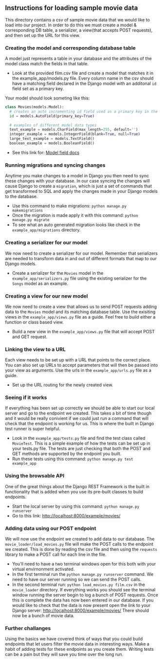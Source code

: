 ## Instructions for loading sample movie data 
This directory contains a csv of sample movie data that we would like to load into our project. In order to do this we must create a model & corresponding DB table, a serializer, a view(that accepts POST requests), and then set up the URL for this view. 

### Creating the model and corresponding database table
A model just represents a table in your database and the attributes of the model class match the fields in that table. 
- Look at the provided film.csv file and create a model that matches it in the example_app/models.py file. Every column name in the csv should have a matching field declared in the Django model with an additonal ```id``` field set as a primary key. 

Your model should look someting like this:
```Python
class Movies(models.Model):
  # creates an auto incrementing id field used as a primary key in the table 
  id = models.AutoField(primary_key=True)
  
  # examples of different model data types
  text_example = models.CharField(max_length=255, default='')
  integer_example = models.IntegerField(blank=True, null=True)
  large_text_example = models.TextField()
  boolean_example = models.BooleanField()
```
- See this link for: [Model field docs](https://docs.djangoproject.com/en/1.10/ref/models/fields/)

### Running migrations and syncing changes
Anytime you make changes to a model in Django you then need to sync these changes with your database. In our case syncing the changes will cause Django to create a ```migration```, which is just a set of commands that get transformed to SQL and apply the changes made in your Django models to the database. 

- Use this command to make migrations: ```python manage.py makemigrations```
- Once the migration is made apply it with this command: ```python manage.py migrate```
- To see what an auto generated migration looks like check in the ```example_app/migrations``` directory.

### Creating a serializer for our model
We now need to create a serializer for our model. Remember that serializers are needed to transform data in and out of different formats that map to our Django models.

- Create a serializer for the ```Movies``` model in the ```example_app/serializers.py``` file using the existing serializer for the ```Songs``` model as an example. 

### Creating a view for our new model
We now need to create a view that allows us to send POST requests adding data to the ```Movies``` model and its matching database table. Use the exisiting views in the ```example_app/views.py``` file as a guide. Feel free to build either a function or class based view. 
- Build a new view in the ```example_app/views.py``` file that will accept POST and GET request. 

### Linking the view to a URL 
Each view needs to be set up with a URL that points to the correct place. You can also set up URLs to accept parameters that will then be passed into your view as arguments. Use the urls in the ```example_app/urls.py``` file as a guide. 
- Set up the URL routing for the newly created view. 

### Seeing if it works 
If everything has been set up correctly we should be able to start our local server and go to the endpoint we created. This takes a bit of time though and it would be really conivient if we could just run a command that will check that the endpoint is working for us. This is where the built in Django test runner is super helpful. 
- Look in the ```example_app/tests.py``` file and find the test class called ```MovieTest```. This is a simple example of how the tests can be set up in your tests.py file. The tests are just checking that both the POST and GET methods are supported by the endpoint you built. 
- Run these tests using this command: ```python manage.py test example_app``` 

### Using the browsable API
One of the great things about the Django REST Framework is the built in functionality that is added when you use its pre-built classes to build endpoints.
- Start the local server by using this command: ```python manage.py runserver```
- Go to this link: [http://localhost:8000/example/movies/](http://localhost:8000/example/movies/)

### Adding data using our POST endpoint
We will now use the endpoint we created to add data to our database. The ```movie_loader/load_movies.py``` file will make the POST calls to the endpoint we created. This is done by reading the csv file and then using the ```requests``` library to make a POST call for each line in the file. 
- You'll need to have a two terminal windows open for this both with your virtual envirnonment activated. 
- In the first terminal run the ```python manage.py runserver``` command. We need to have our server running so we can send the POST calls. 
- In the second terminal run: ```python load_movies.py film.csv``` in the ```movie_loader``` directory.
If everything works you should see the terminal window running the server begin to log a bunch of POST requests. Once this is complete the data has now been entered in our database. If you would like to check that the data is now present open the link to your Django server: [http://localhost:8000/example/movies/](http://localhost:8000/example/movies/) There should now be a bunch of movie data. 

### Further challanges 
Using the basics we have covered think of ways that you could build endpoints that let users filter the movie data in interesting ways. Make a habit of adding tests for these endpoints as you create them. Writing tests can be a pain but they will save you time over the long run. 


